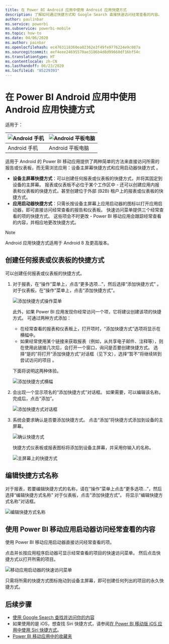 ```yaml
---
title: 在 Power BI Android 应用中使用 Android 应用快捷方式
description: 了解如何通过快捷方式和 Google Search 直接快速访问经常查看的内容。
author: paulinbar
ms.service: powerbi
ms.subservice: powerbi-mobile
ms.topic: how-to
ms.date: 04/06/2020
ms.author: painbar
ms.openlocfilehash: ec4763118360ea02362e3f49fe9776224e9c087a
ms.sourcegitcommit: eef4eee24695570ae3186b4d8d99660df16bf54c
ms.translationtype: HT
ms.contentlocale: zh-CN
ms.lasthandoff: 06/23/2020
ms.locfileid: "85229393"
---
```

# <a name="use-android-app-shortcuts-in-the-power-bi-android-app"></a>在 Power BI Android 应用中使用 Android 应用快捷方式

适用于：

| ![Android 手机](./media/mobile-app-quick-access-shortcuts/android-logo-40-px.png) | ![Android 平板电脑](./media/mobile-app-quick-access-shortcuts/android-logo-40-px.png) |
|:--- |:--- |
| Android 手机 |Android 平板电脑 |

适用于 Android 的 Power BI 移动应用提供了两种简单的方法来直接访问所需的报告或仪表板，而无需浏览应用：设备主屏幕快捷方式和应用启动器快捷方式 。
 * **设备主屏幕快捷方式**：可以创建任何报表或仪表板的快捷方式，并将其固定到设备的主屏幕。 报表或仪表板不必位于某个工作区中 - 还可以创建应用内报表和仪表板的快捷方式，甚至创建位于外部 (B2B) 租户上的报表或仪表板的快捷方式。
 * **应用启动器快捷方式**：只需长按设备主屏幕上应用启动器的图标以打开应用启动器，即可直接访问经常查看的报告和仪表板。 快速访问菜单提供三个经常查看的项的快捷方式。 这些项会不时更改 - Power BI 移动应用会跟踪经常查看的内容，并相应地更改快捷方式。

 >[!NOTE]
 >Android 应用快捷方式适用于 Android 8 及更高版本。

## <a name="create-a-shortcut-to-any-report-or-dashboard"></a>创建任何报表或仪表板的快捷方式

可以创建任何报表或仪表板的快捷方式。

1. 对于报表，在“操作”菜单上，点击“更多选项...”，然后选择“添加快捷方式” 。 对于仪表板，在“操作”菜单上，点击“添加快捷方式”。

   ![添加快捷方式操作菜单](media/mobile-app-quick-access-shortcuts/mobile-add-shortcut-action-menu.png)

   此外，如果 Power BI 应用发现你经常访问一个项，它将建议创建该项的快捷方式。 可通过两种方式添加：
   * 在经常查看的报表和仪表板上，打开项时，“添加快捷方式”选项将显示在横幅中。
   * 如果经常使用某个链接来获取报表（例如，从共享电子邮件、注释等），则在使用此链接几次后，会打开一个窗口，询问是否要创建快捷方式。 选择“是的”将打开“添加快捷方式”对话框（见下文），选择“暂不”将继续转到尝试访问的项目  。
   
   下面将说明这两种体验。

   ![添加快捷方式横幅](media/mobile-app-quick-access-shortcuts/mobile-add-shortcut-banner.png)

 1. 会出现一个显示项名的“添加快捷方式”对话框。 如果需要，可以编辑该名称。 完成后，点击“添加”。

    ![添加快捷方式对话框](media/mobile-app-quick-access-shortcuts/mobile-add-shortcut-dialog.png)

1. 系统会要求确认是否要添加快捷方式。 点击“添加”将快捷方式添加到设备的主屏幕。

   ![确认快捷方式](media/mobile-app-quick-access-shortcuts/mobile-confirm-shortcut.png)

   快捷方式仪表板或报表图标将添加到设备主屏幕，并采用你输入的名称。

   ![主屏幕上的快捷方式](media/mobile-app-quick-access-shortcuts/mobile-shortcut-on-home-screen.png)

## <a name="edit-the-shortcut-name"></a>编辑快捷方式名称

对于报表，若要编辑快捷方式的名称，请在“操作”菜单上点击“更多选项...”，然后选择“编辑快捷方式名称”  对于仪表板，点击“添加快捷方式”。 将显示“编辑快捷方式名称”对话框。

 ![编辑快捷方式名称](media/mobile-app-quick-access-shortcuts/mobile-edit-shortcut.png)

## <a name="use-the-power-bi-mobile-app-launcher-to-access-frequently-viewed-content"></a>使用 Power BI 移动应用启动器访问经常查看的内容

使用 Power BI 移动应用启动器直接访问经常查看的项。

点击并长按应用程序启动器可显示经常查看的项目的快速访问菜单。 然后点击快捷方式以打开所需的项目。

![移动应用启动器的快速访问菜单](media/mobile-app-quick-access-shortcuts/mobile-shortcut-from-quick-access-menu.png)

只需将所需的快捷方式图标拖动到设备主屏幕，即可创建任何列出的项目的永久快捷方式。

## <a name="next-steps"></a>后续步骤
* [使用 Google Search 查找并访问你的内容](mobile-app-find-access-google-search.md)
* 如果使用的是 iOS，想查找 Siri 快捷方式，请参阅[在 Power BI 移动版 iOS 应用中使用 Siri 快捷方式](mobile-apps-ios-siri-shortcuts.md)。
* [Power BI 移动应用中的收藏夹](mobile-apps-favorites.md)
